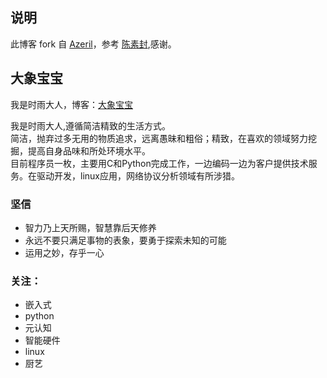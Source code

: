 ## 说明


此博客 fork 自 [Azeril](http://azeril.me/)，参考 [陈素封](http://cnfeat.com),感谢。

## 大象宝宝

我是时雨大人，博客：[大象宝宝](http://bigxiangbaobao.com)

我是时雨大人,遵循简洁精致的生活方式。   
简洁，抛弃过多无用的物质追求，远离愚昧和粗俗；精致，在喜欢的领域努力挖掘，提高自身品味和所处环境水平。  
目前程序员一枚，主要用C和Python完成工作，一边编码一边为客户提供技术服务。在驱动开发，linux应用，网络协议分析领域有所涉猎。


### 坚信

 - 智力乃上天所赐，智慧靠后天修养
 - 永远不要只满足事物的表象，要勇于探索未知的可能
 - 运用之妙，存乎一心
 


### 关注：

 - 嵌入式
 - python
 - 元认知
 - 智能硬件
 - linux
 - 厨艺
